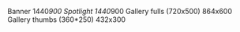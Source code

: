 Banner  1440*900
Spotlight 1440*900
Gallery fulls (720x500) 864x600
Gallery thumbs (360*250) 432x300
